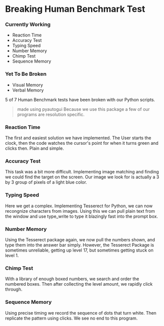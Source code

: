 # Breaking Human Benchmark Test

### Currently Working
- Reaction Time
- Accuracy Test
- Typing Speed
- Number Memory
- Chimp Test
- Sequence Memory

### Yet To Be Broken
- Visual Memory
- Verbal Memory

5 of 7 Human Benchmark tests have been broken with our Python scripts.
> made using pyautogui
Because we use this package a few of our programs are resolution specific.


### Reaction Time
The first and easiest solution we have implemented.  The User starts the clock, then the code watches the cursor's point for when it turns green and clicks then.
Plain and simple.

### Accuracy Test
This task was a bit more difficult. Implementing image matching and finding we could find the target on the screen.  Our image we look for is actually a 3 by 3 group of pixels of a light blue color.

### Typing Speed
Here we get a complex.  Implementing Tesserect for Python, we can now recongnize characters from images.  Using this we can pull plain text from the window and use type_write to type it blazingly fast into the prompt box.

### Number Memory
Using the Tesserect package again, we now pull the numbers shown, and type them into the answer bar simply.  However, the Tesserect Package is sometimes unreliable, getting up level 17, but sometimes getting stuck on level 1.

### Chimp Test
With a library of enough boxed numbers, we search and order the numbered boxes.  Then after collecting the level amount, we rapidly click through.

### Sequence Memory
Using precise timing we record the sequence of dots that turn white. Then replicate the pattern using clicks.  We see no end to this program.
